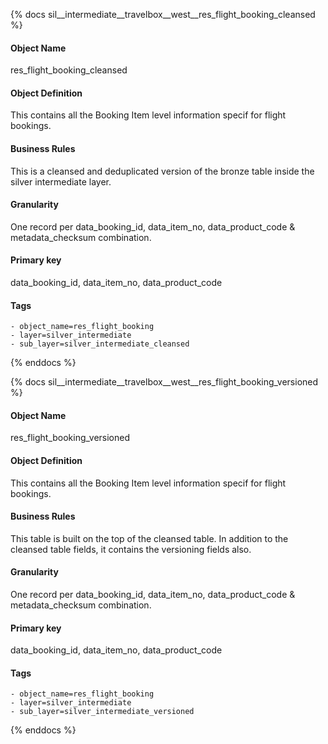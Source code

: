 {% docs sil__intermediate__travelbox__west__res_flight_booking_cleansed %}

#### Object Name
res_flight_booking_cleansed

#### Object Definition
This contains all the Booking Item level information specif for flight bookings.

#### Business Rules
This is a cleansed and deduplicated version of the bronze table inside the silver intermediate layer.

#### Granularity
One record per data_booking_id, data_item_no, data_product_code & metadata_checksum combination.

#### Primary key
data_booking_id, data_item_no, data_product_code

#### Tags
    - object_name=res_flight_booking
    - layer=silver_intermediate
    - sub_layer=silver_intermediate_cleansed

{% enddocs %}

{% docs sil__intermediate__travelbox__west__res_flight_booking_versioned %}

#### Object Name
res_flight_booking_versioned

#### Object Definition
This contains all the Booking Item level information specif for flight bookings.

#### Business Rules
This table is built on the top of the cleansed table. In addition to the cleansed table fields, it contains the versioning fields also.

#### Granularity
One record per data_booking_id, data_item_no, data_product_code & metadata_checksum combination.

#### Primary key
data_booking_id, data_item_no, data_product_code

#### Tags
    - object_name=res_flight_booking
    - layer=silver_intermediate
    - sub_layer=silver_intermediate_versioned

{% enddocs %}
